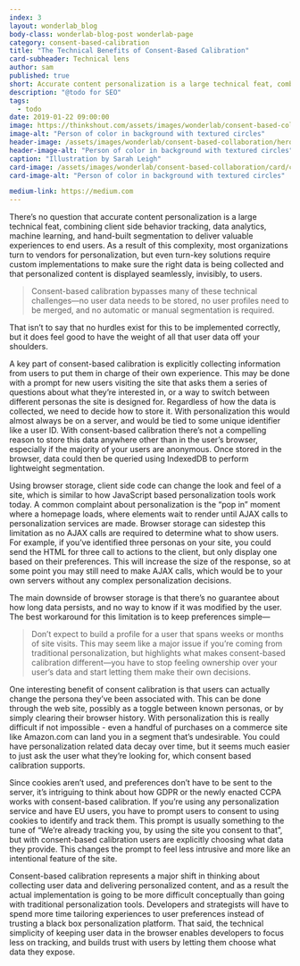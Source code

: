 ```yaml
---
index: 3
layout: wonderlab_blog
body-class: wonderlab-blog-post wonderlab-page
category: consent-based-calibration
title: "The Technical Benefits of Consent-Based Calibration"
card-subheader: Technical lens
author: sam
published: true
short: Accurate content personalization is a large technical feat, combining client side behavior tracking, data analytics, machine learning, and hand-built segmentation to deliver valuable experiences to end users. Consent-based calibration bypasses many of these technical challenges.
description: "@todo for SEO"
tags:
  - todo
date: 2019-01-22 09:00:00
image: https://thinkshout.com/assets/images/wonderlab/consent-based-collaboration/card/cbc-tech-card.jpg
image-alt: "Person of color in background with textured circles"
header-image: /assets/images/wonderlab/consent-based-collaboration/hero/cbc-tech.jpg
header-image-alt: "Person of color in background with textured circles"
caption: "Illustration by Sarah Leigh"
card-image: /assets/images/wonderlab/consent-based-collaboration/card/cbc-tech-card.jpg
card-image-alt: "Person of color in background with textured circles"

medium-link: https://medium.com
---
```


There’s no question that accurate content personalization is a large technical feat, combining client side behavior tracking, data analytics, machine learning, and hand-built segmentation to deliver valuable experiences to end users. As a result of this complexity, most organizations turn to vendors for personalization, but even turn-key solutions require custom implementations to make sure the right data is being collected and that personalized content is displayed seamlessly, invisibly, to users.

>Consent-based calibration bypasses many of these technical challenges—no user data needs to be stored, no user profiles need to be merged, and no automatic or manual segmentation is required.

That isn’t to say that no hurdles exist for this to be implemented correctly, but it does feel good to have the weight of all that user data off your shoulders.

A key part of consent-based calibration is explicitly collecting information from users to put them in charge of their own experience. This may be done with a prompt for new users visiting the site that asks them a series of questions about what they’re interested in, or a way to switch between different personas the site is designed for. Regardless of how the data is collected, we need to decide how to store it. With personalization this would almost always be on a server, and would be tied to some unique identifier like a user ID. With consent-based calibration there’s not a compelling reason to store this data anywhere other than in the user’s browser, especially if the majority of your users are anonymous. Once stored in the browser, data could then be queried using IndexedDB to perform lightweight segmentation.

Using browser storage, client side code can change the look and feel of a site, which is similar to how JavaScript based personalization tools work today. A common complaint about personalization is the “pop in” moment where a homepage loads, where elements wait to render until AJAX calls to personalization services are made. Browser storage can sidestep this limitation as no AJAX calls are required to determine what to show users. For example, if you’ve identified three personas on your site, you could send the HTML for three call to actions to the client, but only display one based on their preferences. This will increase the size of the response, so at some point you may still need to make AJAX calls, which would be to your own servers without any complex personalization decisions.

The main downside of browser storage is that there’s no guarantee about how long data persists, and no way to know if it was modified by the user. The best workaround for this limitation is to keep preferences simple—

> Don’t expect to build a profile for a user that spans weeks or months of site visits. This may seem like a major issue if you’re coming from traditional personalization, but highlights what makes consent-based calibration different—you have to stop feeling ownership over your user’s data and start letting them make their own decisions.

One interesting benefit of consent calibration is that users can actually change the persona they’ve been associated with. This can be done through the web site, possibly as a toggle between known personas, or by simply clearing their browser history. With personalization this is really difficult if not impossible - even a handful of purchases on a commerce site like Amazon.com can land you in a segment that’s undesirable. You could have personalization related data decay over time, but it seems much easier to just ask the user what they’re looking for, which consent based calibration supports.

Since cookies aren’t used, and preferences don’t have to be sent to the server, it’s intriguing to think about how GDPR or the newly enacted CCPA works with consent-based calibration. If you’re using any personalization service and have EU users, you have to prompt users to consent to using cookies to identify and track them. This prompt is usually something to the tune of “We’re already tracking you, by using the site you consent to that”, but with consent-based calibration users are explicitly choosing what data they provide. This changes the prompt to feel less intrusive and more like an intentional feature of the site.

Consent-based calibration represents a major shift in thinking about collecting user data and delivering personalized content, and as a result the actual implementation is going to be more difficult conceptually than going with traditional personalization tools. Developers and strategists will have to spend more time tailoring experiences to user preferences instead of trusting a black box personalization platform. That said, the technical simplicity of keeping user data in the browser enables developers to focus less on tracking, and builds trust with users by letting them choose what data they expose.
